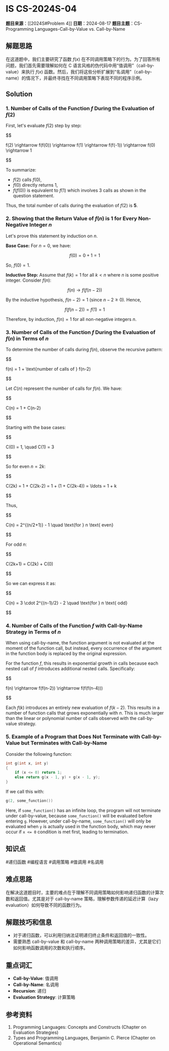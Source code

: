 # IS CS-2024S-04

**题目来源**：[[2024S#Problem 4]]
**日期**：2024-08-17
**题目主题**：CS-Programming Languages-Call-by-Value vs. Call-by-Name

## 解题思路

在这道题中，我们主要研究了函数 $f(x)$ 在不同调用策略下的行为。为了回答所有问题，我们首先需要理解如何在 C 语言风格的伪代码中用“值调用”（call-by-value）来执行 $f(x)$ 函数。然后，我们将这些分析扩展到“名调用”（call-by-name）的情况下，并最终寻找在不同调用策略下表现不同的程序示例。

## Solution

### 1. Number of Calls of the Function $f$ During the Evaluation of $f(2)$

First, let's evaluate $f(2)$ step by step:

$$

f(2) \rightarrow f(f(0)) \rightarrow f(1) \rightarrow f(f(-1)) \rightarrow f(0) \rightarrow 1

$$

To summarize:

- $f(2)$ calls $f(0)$,
- $f(0)$ directly returns $1$,
- $f(f(0))$ is equivalent to $f(1)$ which involves 3 calls as shown in the question statement.

Thus, the total number of calls during the evaluation of $f(2)$ is **5**.

### 2. Showing that the Return Value of $f(n)$ is 1 for Every Non-Negative Integer $n$

Let's prove this statement by induction on $n$.

**Base Case:**
For $n = 0$, we have:

$$
f(0) = 0 + 1 = 1
$$

So, $f(0) = 1$.

**Inductive Step:**
Assume that $f(k) = 1$ for all $k < n$ where $n$ is some positive integer. Consider $f(n)$:

$$
f(n) \rightarrow f(f(n-2))
$$

By the inductive hypothesis, $f(n-2) = 1$ (since $n-2 \geq 0$). Hence,

$$
f(f(n-2)) = f(1) = 1
$$

Therefore, by induction, $f(n) = 1$ for all non-negative integers $n$.

### 3. Number of Calls of the Function $f$ During the Evaluation of $f(n)$ in Terms of $n$

To determine the number of calls during $f(n)$, observe the recursive pattern:

$$

f(n) = 1 + \text{number of calls of } f(n-2)

$$

Let $C(n)$ represent the number of calls for $f(n)$. We have:

$$

C(n) = 1 + C(n-2)

$$

Starting with the base cases:

$$

C(0) = 1, \quad C(1) = 3

$$

So for even $n = 2k$:

$$

C(2k) = 1 + C(2k-2) = 1 + (1 + C(2k-4)) = \ldots = 1 + k

$$

Thus,

$$

C(n) = 2^{(n/2+1)} - 1 \quad \text{for } n \text{ even}

$$

For odd $n$:

$$

C(2k+1) = C(2k) + C(0)

$$

So we can express it as:

$$

C(n) = 3 \cdot 2^{(n-1)/2} - 2 \quad \text{for } n \text{ odd}

$$

### 4. Number of Calls of the Function $f$ with Call-by-Name Strategy in Terms of $n$

When using call-by-name, the function argument is not evaluated at the moment of the function call, but instead, every occurrence of the argument in the function body is replaced by the original expression.

For the function $f$, this results in exponential growth in calls because each nested call of $f$ introduces additional nested calls. Specifically:

$$

f(n) \rightarrow f(f(n-2)) \rightarrow f(f(f(n-4)))

$$

Each $f(k)$ introduces an entirely new evaluation of $f(k-2)$. This results in a number of function calls that grows exponentially with $n$. This is much larger than the linear or polynomial number of calls observed with the call-by-value strategy.

### 5. Example of a Program that Does Not Terminate with Call-by-Value but Terminates with Call-by-Name

Consider the following function:

```c
int g(int x, int y)
{
    if (x <= 0) return 1;
    else return g(x - 1, y) + g(x - 1, y);
}
```

If we call this with:

```c
g(2, some_function())
```

Here, if `some_function()` has an infinite loop, the program will not terminate under call-by-value, because `some_function()` will be evaluated before entering `g`. However, under call-by-name, `some_function()` will only be evaluated when `y` is actually used in the function body, which may never occur if `x <= 0` condition is met first, leading to termination.

## 知识点

#递归函数 #编程语言 #调用策略 #值调用 #名调用

## 难点思路

在解决这道题目时，主要的难点在于理解不同调用策略如何影响递归函数的计算次数和返回值。尤其是对于 call-by-name 策略，理解参数传递的延迟计算（lazy evaluation）如何导致不同的函数行为。

## 解题技巧和信息

- 对于递归函数，可以利用归纳法证明递归终止条件和返回值的一致性。
- 需要熟悉 call-by-value 和 call-by-name 两种调用策略的差异，尤其是它们如何影响函数调用的次数和执行顺序。

## 重点词汇

- **Call-by-Value**: 值调用
- **Call-by-Name**: 名调用
- **Recursion**: 递归
- **Evaluation Strategy**: 计算策略

## 参考资料

1. Programming Languages: Concepts and Constructs (Chapter on Evaluation Strategies)
2. Types and Programming Languages, Benjamin C. Pierce (Chapter on Operational Semantics)
